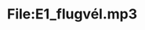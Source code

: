 ---
title: File:E1_flugvél.mp3
recording of: flugvél
reading speed: slow
speaker: E
license: CC0
---